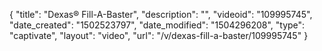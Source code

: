 {
    "title": "Dexas&reg; Fill-A-Baster",
    "description": "",
    "videoid": "109995745",
    "date_created": "1502523797",
    "date_modified": "1504296208",
    "type": "captivate",
    "layout": "video",
    "url": "\/v\/dexas-fill-a-baster\/109995745"
}